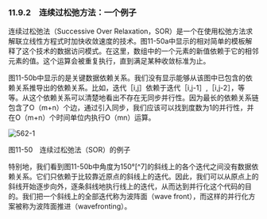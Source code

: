 ### 11.9.2　连续过松弛方法：一个例子

连续过松弛法（Successive Over Relaxation，SOR）是一个在使用松弛方法求解联立线性方程式时加快收敛速度的技术。图11-50a中显示的相对简单的模板解释了这个技术的数据访问模式。在这里，数组中的一个元素的新值依赖于它的相邻元素的值。这个运算会被重复执行，直到满足某种收敛标准为止。

图11-50b中显示的是关键数据依赖关系。我们没有显示能够从该图中已包含的依赖关系推导出的依赖关系。比如，迭代［i,j］依赖于迭代［i,j-1］,［i,j-2］，等等。从这个依赖关系可以清楚地看出不存在无同步并行性。因为最长的依赖关系链包含了O（m+n）个边，通过引入同步，我们应该可以找到度数为1的并行性，并在O（m+n）个时间单位内执行O（mn）运算。

![562-1](../Images/image05001.jpeg)

图11-50　连续过松弛法（SOR）的例子

特别地，我们看到图11-50b中角度为150°[^7]的斜线上的各个迭代之间没有数据依赖关系。它们只依赖于比较靠近原点的斜线上的迭代。因此，我们可以从原点上的斜线开始逐步向外，逐条斜线地执行线上的迭代，从而达到并行化这个代码的目的。我们把一个斜线上的全部迭代称为波阵面（wave front），而这样的并行化方案被称为波阵面推进（wavefronting）。